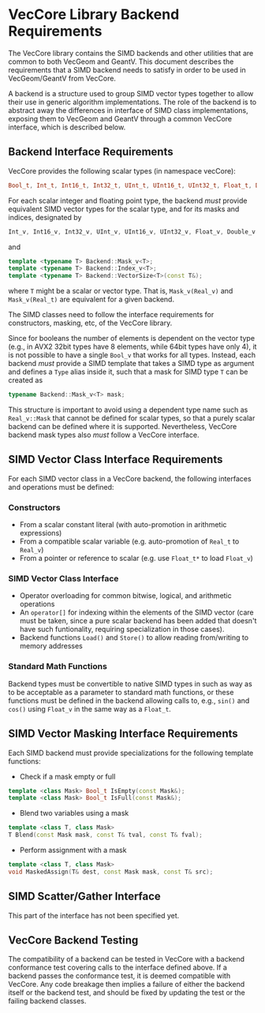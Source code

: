 VecCore Library Backend Requirements
====================================

The VecCore library contains the SIMD backends and other utilities that are
common to both VecGeom and GeantV. This document describes the requirements
that a SIMD backend needs to satisfy in order to be used in VecGeom/GeantV
from VecCore.

A backend is a structure used to group SIMD vector types together to allow
their use in generic algorithm implementations. The role of the backend is
to abstract away the differences in interface of SIMD class implementations,
exposing them to VecGeom and GeantV through a common VecCore interface,
which is described below.

Backend Interface Requirements
------------------------------

VecCore provides the following scalar types (in namespace vecCore):

```cpp
Bool_t, Int_t, Int16_t, Int32_t, UInt_t, UInt16_t, UInt32_t, Float_t, Double_t
```

For each scalar integer and floating point type, the backend _must_ provide
equivalent SIMD vector types for the scalar type, and for its masks and
indices, designated by

```cpp
Int_v, Int16_v, Int32_v, UInt_v, UInt16_v, UInt32_v, Float_v, Double_v
```

and

```cpp
template <typename T> Backend::Mask_v<T>;
template <typename T> Backend::Index_v<T>;
template <typename T> Backend::VectorSize<T>(const T&);
```

where `T` might be a scalar or vector type. That is, `Mask_v(Real_v)`
and `Mask_v(Real_t)` are equivalent for a given backend.

The SIMD classes need to follow the interface requirements for constructors,
masking, etc, of the VecCore library.

Since for booleans the number of elements is dependent on the vector type
(e.g., in AVX2 32bit types have 8 elements, while 64bit types have only 4),
it is not possible to have a single `Bool_v` that works for all types.
Instead, each backend _must_ provide a SIMD template that takes a SIMD
type as argument and defines a `Type` alias inside it, such that a mask for
SIMD type `T` can be created as

```cpp
typename Backend::Mask_v<T> mask;
```

This structure is important to avoid using a dependent type name such as
`Real_v::Mask` that cannot be defined for scalar types, so that a purely
scalar backend can be defined where it is supported. Nevertheless, VecCore
backend mask types also _must_ follow a VecCore interface.

SIMD Vector Class Interface Requirements
----------------------------------------

For each SIMD vector class in a VecCore backend, the following interfaces
and operations must be defined:

### Constructors

- From a scalar constant literal (with auto-promotion in arithmetic expressions)
- From a compatible scalar variable (e.g. auto-promotion of `Real_t` to `Real_v`)
- From a pointer or reference to scalar (e.g. use `Float_t*` to load `Float_v`)

### SIMD Vector Class Interface

- Operator overloading for common bitwise, logical, and arithmetic operations
- An `operator[]` for indexing within the elements of the SIMD vector
  (care must be taken, since a pure scalar backend has been added that doesn't
  have such funtionality, requiring specialization in those cases).
- Backend functions `Load()` and `Store()` to allow reading from/writing to memory addresses

### Standard Math Functions

Backend types must be convertible to native SIMD types in such as way as to
be acceptable as a parameter to standard math functions, or these functions
must be defined in the backend allowing calls to, e.g., `sin()` and `cos()`
using `Float_v` in the same way as a `Float_t`.

SIMD Vector Masking Interface Requirements
------------------------------------------

Each SIMD backend must provide specializations for the following template
functions:

- Check if a mask empty or full
```cpp
template <class Mask> Bool_t IsEmpty(const Mask&);
template <class Mask> Bool_t IsFull(const Mask&);
```

- Blend two variables using a mask
```cpp
template <class T, class Mask>
T Blend(const Mask mask, const T& tval, const T& fval);
```

- Perform assignment with a mask
```cpp
template <class T, class Mask>
void MaskedAssign(T& dest, const Mask mask, const T& src);
```

SIMD Scatter/Gather Interface
-----------------------------

This part of the interface has not been specified yet.

VecCore Backend Testing
-----------------------

The compatibility of a backend can be tested in VecCore with a backend
conformance test covering calls to the interface defined above. If a backend
passes the conformance test, it is deemed compatible with VecCore. Any code
breakage then implies a failure of either the backend itself or the backend
test, and should be fixed by updating the test or the failing backend classes.

